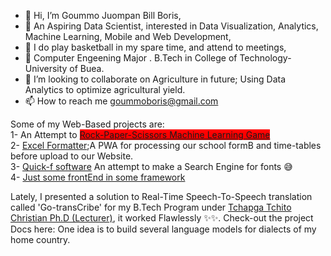 - 👋 Hi, I’m Goummo Juompan Bill Boris,
- 👀 An Aspiring Data Scientist, interested in Data Visualization, Analytics, Machine Learning, Mobile and Web Development,
- 🏀 I do play basketball in my spare time, and attend to meetings,
- 🌱 Computer Engeening Major . B.Tech in College of Technology-University of Buea.
- 💞️ I’m looking to collaborate on Agriculture in future; Using Data Analytics to optimize agricultural yield.
- 📫 How to reach me goummoboris@gmail.com 


Some of my Web-Based projects are:</br>
  1- An Attempt to <a style="background-color: red;" href="https://quick-f.000webhostapp.com/mlGame.html">Rock-Paper-Scissors Machine Learning Game</a></br>
  2- <a href="https://quick-f.000webhostapp.com/excelformatter.html">Excel Formatter</a>;A PWA for processing our school formB and time-tables before upload to our Website.</br>
  3- <a href="https://quick-f.000webhostapp.com/app.html">Quick-f software</a> An attempt to make a Search Engine for fonts 😅</br>
  4- <a href="https://quick-f.000webhostapp.com/clock.html">Just some frontEnd in some framework</a>
  
  Lately, I presented a solution to Real-Time Speech-To-Speech translation called 'Go-transCribe' for my B.Tech Program under <a href="https://www.researchgate.net/profile/Christian-Tchapga-Tchito">Tchapga Tchito Christian Ph.D (Lecturer)</a>, it worked Flawlessly ✨✨. Check-out the project Docs here: 
  One idea is to build several language models for dialects of my home country.
  
  
